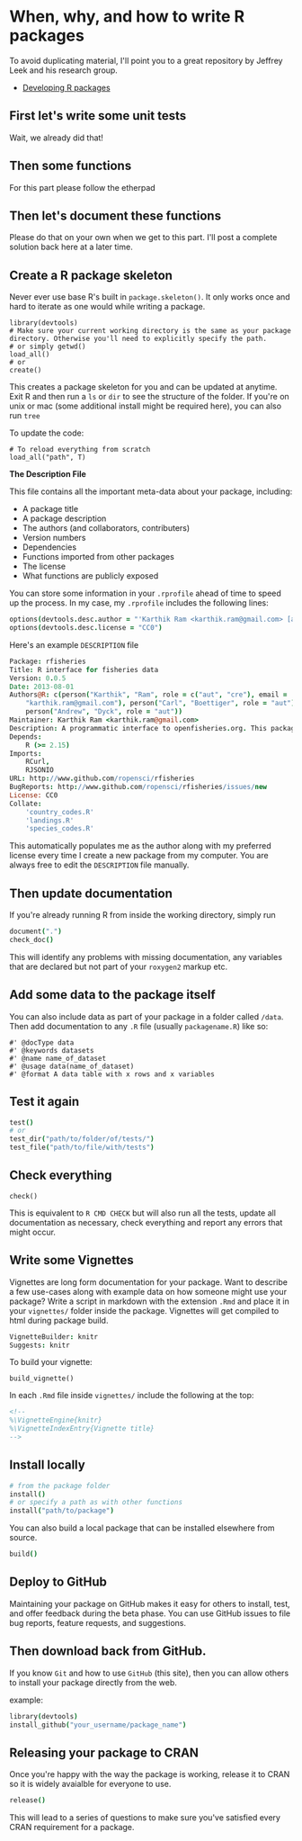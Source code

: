 
# When, why, and how to write R packages

To avoid duplicating material, I'll point you to a great repository by Jeffrey Leek and his research group.   
* [Developing R packages](https://github.com/jtleek/rpackages/blob/master/README.md)

## First let's write some unit tests  

Wait, we already did that!

## Then some functions

For this part please follow the etherpad

## Then let's document these functions

Please do that on your own when we get to this part. I'll post a complete solution back here at a later time.

## Create a R package skeleton

Never ever use base R's built in `package.skeleton()`. It only works once and hard to iterate as one would while writing a package.

```
library(devtools)
# Make sure your current working directory is the same as your package directory. Otherwise you'll need to explicitly specify the path.
# or simply getwd()
load_all()
# or 
create()
```

This creates a package skeleton for you and can be updated at anytime.
Exit R and then run a `ls` or `dir` to see the structure of the folder. If you're on unix or mac (some additional install might be required here), you can also run `tree`

To update the code:

```
# To reload everything from scratch
load_all("path", T)
```

**The Description File**

This file contains all the important meta-data about your package, including:


* A package title
* A package description
* The authors (and collaborators, contributers)
* Version numbers
* Dependencies
* Functions imported from other packages
* The license
* What functions are publicly exposed

You can store some information in your `.rprofile` ahead of time to speed up the process. In my case, my `.rprofile` includes the following lines:

```coffee
options(devtools.desc.author = "'Karthik Ram <karthik.ram@gmail.com> [aut, cre]'")
options(devtools.desc.license = "CC0")
```

Here's an example `DESCRIPTION` file

```coffee
Package: rfisheries
Title: R interface for fisheries data
Version: 0.0.5
Date: 2013-08-01
Authors@R: c(person("Karthik", "Ram", role = c("aut", "cre"), email =
    "karthik.ram@gmail.com"), person("Carl", "Boettiger", role = "aut"),
    person("Andrew", "Dyck", role = "aut"))
Maintainer: Karthik Ram <karthik.ram@gmail.com>
Description: A programmatic interface to openfisheries.org. This package is part of the rOpenSci suite (http://ropensci.org)
Depends:
    R (>= 2.15)
Imports:
    RCurl,
    RJSONIO
URL: http://www.github.com/ropensci/rfisheries
BugReports: http://www.github.com/ropensci/rfisheries/issues/new
License: CC0
Collate:
    'country_codes.R'
    'landings.R'
    'species_codes.R'
```

This automatically populates me as the author along with my preferred license every time I create a new package from my computer. You are always free to edit the `DESCRIPTION` file manually. 


## Then update documentation

If you're already running R from inside the working directory, simply run

```coffee
document(".")
check_doc()
```
This will identify any problems with missing documentation, any variables that are declared but not part of your `roxygen2` markup etc.

## Add some data to the package itself

You can also include data as part of your package in a folder called `/data`.  Then add documentation to any `.R` file (usually `packagename.R`) like so:

```
#' @docType data
#' @keywords datasets
#' @name name_of_dataset
#' @usage data(name_of_dataset)
#' @format A data table with x rows and x variables
```

## Test it again

```coffee
test()
# or 
test_dir("path/to/folder/of/tests/")
test_file("path/to/file/with/tests")
```

## Check everything

```
check()
```

This is equivalent to `R CMD CHECK` but will also run all the tests, update all documentation as necessary, check everything and report any errors that might occur.

## Write some Vignettes

Vignettes are long form documentation for your package. Want to describe a few use-cases along with example data on how someone might use your package? Write a script in markdown with the extension `.Rmd` and place it in your `vignettes/` folder inside the package. Vignettes will get compiled to html during package build.

```coffee
VignetteBuilder: knitr
Suggests: knitr
```
To build your vignette:

```
build_vignette()
```

In each `.Rmd` file inside `vignettes/` include the following at the top:

```html
<!--
%\VignetteEngine{knitr}
%\VignetteIndexEntry{Vignette title}
-->
```


## Install locally

```coffee
# from the package folder
install()
# or specify a path as with other functions
install("path/to/package")
```

You can also build a local package that can be installed elsewhere from source.

```coffee
build()
```


## Deploy to GitHub

Maintaining your package on GitHub makes it easy for others to install, test, and offer feedback during the beta phase. You can use GitHub issues to file bug reports, feature requests, and suggestions. 


## Then download back from GitHub.

If you know `Git` and how to use `GitHub` (this site), then you can allow others to install your package directly from the web.

example:  

```coffee
library(devtools)
install_github("your_username/package_name")
```

## Releasing your package to CRAN

Once you're happy with the way the package is working, release it to CRAN so it is widely avaialble for everyone to use. 

```coffee
release()
```

This will lead to a series of questions to make sure you've satisfied every CRAN requirement for a package.

